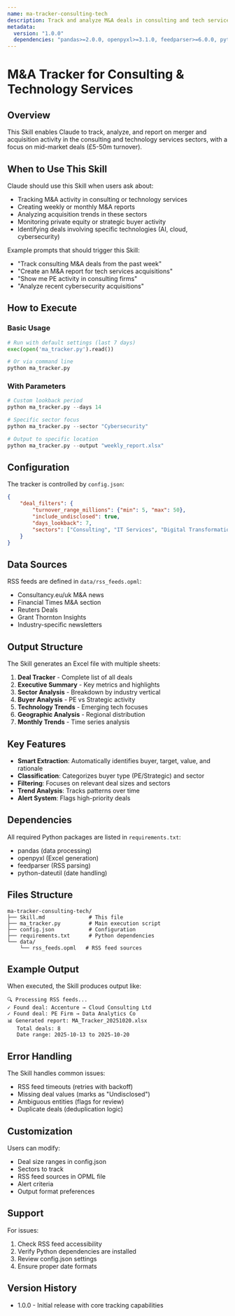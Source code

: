 ```yaml
---
name: ma-tracker-consulting-tech
description: Track and analyze M&A deals in consulting and tech services (£5-50m), generate weekly Excel reports with sector analysis
metadata:
  version: "1.0.0"
  dependencies: "pandas>=2.0.0, openpyxl>=3.1.0, feedparser>=6.0.0, python-dateutil>=2.8.0"
---
```


# M&A Tracker for Consulting & Technology Services

## Overview

This Skill enables Claude to track, analyze, and report on merger and acquisition activity in the consulting and technology services sectors, with a focus on mid-market deals (£5-50m turnover).

## When to Use This Skill

Claude should use this Skill when users ask about:
- Tracking M&A activity in consulting or technology services
- Creating weekly or monthly M&A reports
- Analyzing acquisition trends in these sectors
- Monitoring private equity or strategic buyer activity
- Identifying deals involving specific technologies (AI, cloud, cybersecurity)

Example prompts that should trigger this Skill:
- "Track consulting M&A deals from the past week"
- "Create an M&A report for tech services acquisitions"
- "Show me PE activity in consulting firms"
- "Analyze recent cybersecurity acquisitions"

## How to Execute

### Basic Usage
```python
# Run with default settings (last 7 days)
exec(open('ma_tracker.py').read())

# Or via command line
python ma_tracker.py
```

### With Parameters
```python
# Custom lookback period
python ma_tracker.py --days 14

# Specific sector focus
python ma_tracker.py --sector "Cybersecurity"

# Output to specific location
python ma_tracker.py --output "weekly_report.xlsx"
```

## Configuration

The tracker is controlled by `config.json`:

```json
{
    "deal_filters": {
        "turnover_range_millions": {"min": 5, "max": 50},
        "include_undisclosed": true,
        "days_lookback": 7,
        "sectors": ["Consulting", "IT Services", "Digital Transformation"]
    }
}
```

## Data Sources

RSS feeds are defined in `data/rss_feeds.opml`:
- Consultancy.eu/uk M&A news
- Financial Times M&A section
- Reuters Deals
- Grant Thornton Insights
- Industry-specific newsletters

## Output Structure

The Skill generates an Excel file with multiple sheets:

1. **Deal Tracker** - Complete list of all deals
2. **Executive Summary** - Key metrics and highlights
3. **Sector Analysis** - Breakdown by industry vertical
4. **Buyer Analysis** - PE vs Strategic activity
5. **Technology Trends** - Emerging tech focuses
6. **Geographic Analysis** - Regional distribution
7. **Monthly Trends** - Time series analysis

## Key Features

- **Smart Extraction**: Automatically identifies buyer, target, value, and rationale
- **Classification**: Categorizes buyer type (PE/Strategic) and sector
- **Filtering**: Focuses on relevant deal sizes and sectors
- **Trend Analysis**: Tracks patterns over time
- **Alert System**: Flags high-priority deals

## Dependencies

All required Python packages are listed in `requirements.txt`:
- pandas (data processing)
- openpyxl (Excel generation)
- feedparser (RSS parsing)
- python-dateutil (date handling)

## Files Structure

```
ma-tracker-consulting-tech/
├── Skill.md              # This file
├── ma_tracker.py         # Main execution script
├── config.json           # Configuration
├── requirements.txt      # Python dependencies
└── data/
    └── rss_feeds.opml   # RSS feed sources
```

## Example Output

When executed, the Skill produces output like:

```
🔍 Processing RSS feeds...
✓ Found deal: Accenture → Cloud Consulting Ltd
✓ Found deal: PE Firm → Data Analytics Co
📊 Generated report: MA_Tracker_20251020.xlsx
   Total deals: 8
   Date range: 2025-10-13 to 2025-10-20
```

## Error Handling

The Skill handles common issues:
- RSS feed timeouts (retries with backoff)
- Missing deal values (marks as "Undisclosed")
- Ambiguous entities (flags for review)
- Duplicate deals (deduplication logic)

## Customization

Users can modify:
- Deal size ranges in config.json
- Sectors to track
- RSS feed sources in OPML file
- Alert criteria
- Output format preferences

## Support

For issues:
1. Check RSS feed accessibility
2. Verify Python dependencies are installed
3. Review config.json settings
4. Ensure proper date formats

## Version History

- 1.0.0 - Initial release with core tracking capabilities
